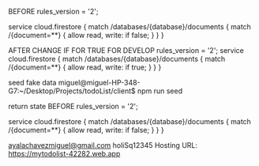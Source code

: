 BEFORE
rules_version = '2';

service cloud.firestore {
  match /databases/{database}/documents {
    match /{document=**} {
      allow read, write: if false;
    }
  }
}

AFTER CHANGE IF FOR TRUE FOR DEVELOP
rules_version = '2';
service cloud.firestore {
  match /databases/{database}/documents {
    match /{document=**} {
      allow read, write: if true;
    }
  }
}

seed fake data
miguel@miguel-HP-348-G7:~/Desktop/Projects/todoList/client$ npm run seed

return state
BEFORE
rules_version = '2';

service cloud.firestore {
  match /databases/{database}/documents {
    match /{document=**} {
      allow read, write: if false;
    }
  }
}


ayalachavezmiguel@gmail.com
holiSq12345
Hosting URL: https://mytodolist-42282.web.app


